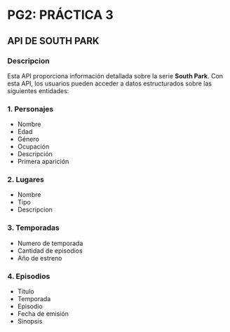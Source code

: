 # PG2: PRÁCTICA 3

## API DE SOUTH PARK

### Descripcion
Esta API proporciona información detallada sobre la serie **South Park**. Con esta API, los usuarios pueden acceder a datos estructurados sobre las siguientes entidades:


### 1. Personajes
- Nombre
- Edad
- Género
- Ocupación
- Descripción
- Primera aparición

### 2. Lugares 
- Nombre
- Tipo
- Descripcion

### 3. Temporadas
- Numero de temporada
- Cantidad de episodios
- Año de estreno

### 4. Episodios 
- Título
- Temporada
- Episodio
- Fecha de emisión
- Sinopsis